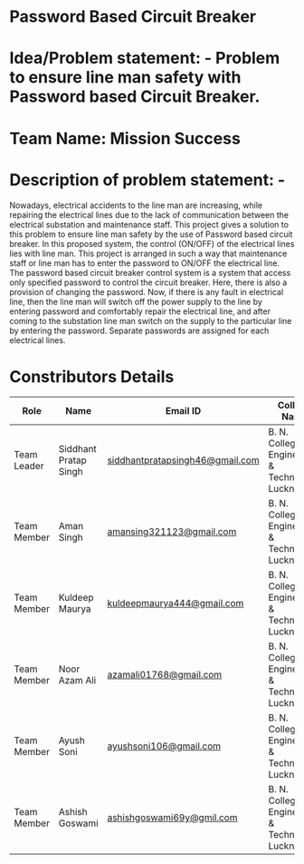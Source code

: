 # Password Based Circuit Breaker
# Idea/Problem statement: - Problem to ensure line man safety with Password based Circuit Breaker.
# Team Name: Mission Success
# Description of problem statement: -
Nowadays, electrical accidents to the line man are increasing, while repairing the electrical lines due to the lack of communication between the electrical substation and maintenance staff. This project gives a solution to this problem to ensure line man safety by the use of Password based circuit breaker. In this proposed system, the control (ON/OFF) of the electrical lines lies with line man. This project is arranged in such a way that maintenance staff or line man has to enter the password to ON/OFF the electrical line. The password based circuit breaker control system is a system that access only specified password to control the circuit breaker. Here, there is also a provision of changing the password. Now, if there is any fault in electrical line, then the line man will switch off the power supply to the line by entering password and comfortably repair the electrical line, and after coming to the substation line man switch on the supply to the particular line by entering the password. Separate passwords are assigned for each electrical lines.
# Constributors Details
| Role | Name | Email ID | College Name |
| ---- | ---- | -------- | ---------------- |
| Team Leader | Siddhant Pratap Singh | siddhantpratapsingh46@gmail.com | B. N. College of Engineering & Technology, Lucknow |
| Team Member | Aman Singh | amansing321123@gmail.com | B. N. College of Engineering & Technology, Lucknow |
| Team Member | Kuldeep Maurya | kuldeepmaurya444@gmail.com | B. N. College of Engineering & Technology, Lucknow |
| Team Member | Noor Azam Ali | azamali01768@gmail.com | B. N. College of Engineering & Technology, Lucknow |
| Team Member | Ayush Soni | ayushsoni106@gmail.com | B. N. College of Engineering & Technology, Lucknow |
| Team Member | Ashish Goswami | ashishgoswami69y@gmil.com | B. N. College of Engineering & Technology, Lucknow |
